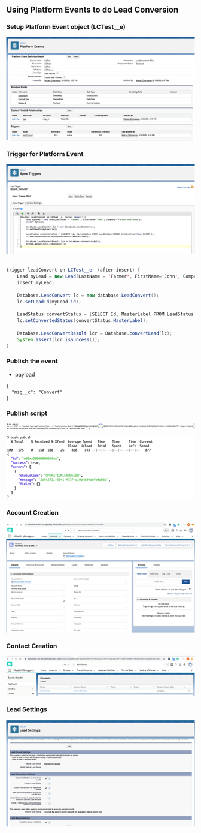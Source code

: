 ## Using Platform Events to do Lead Conversion


### Setup Platform Event object (LCTest__e)
![PE setup](img/pe-1.png)

### Trigger for Platform Event 
![Trigger Code](img/trigger-code.png)
```java

trigger leadConvert on LCTest__e  (after insert) {
    Lead myLead = new Lead(LastName = 'Farmer', FirstName='John', Company='Farmer And Sons');
    insert myLead;
    
    Database.LeadConvert lc = new database.LeadConvert();
    lc.setLeadId(myLead.id);
    
    LeadStatus convertStatus = [SELECT Id, MasterLabel FROM LeadStatus WHERE IsConverted=true LIMIT 1];
    lc.setConvertedStatus(convertStatus.MasterLabel);
    
    Database.LeadConvertResult lcr = Database.convertLead(lc);
    System.assert(lcr.isSuccess());
}

```

### Publish the event 
- payload
```
{
  "msg__c": "Convert"
}
```
### Publish script
![pub-1](img/pub-1.png)


![pub-2](img/pub-2.png)

### Account Creation
![acct](img/acct-creation.png)

### Contact Creation
![contact](img/contact-creation.png)


### Lead Settings
![lead settings](img/lead-settings.png)


